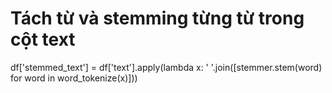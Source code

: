 # Tách từ và stemming từng từ trong cột text
df['stemmed_text'] = df['text'].apply(lambda x: ' '.join([stemmer.stem(word) for word in word_tokenize(x)]))
